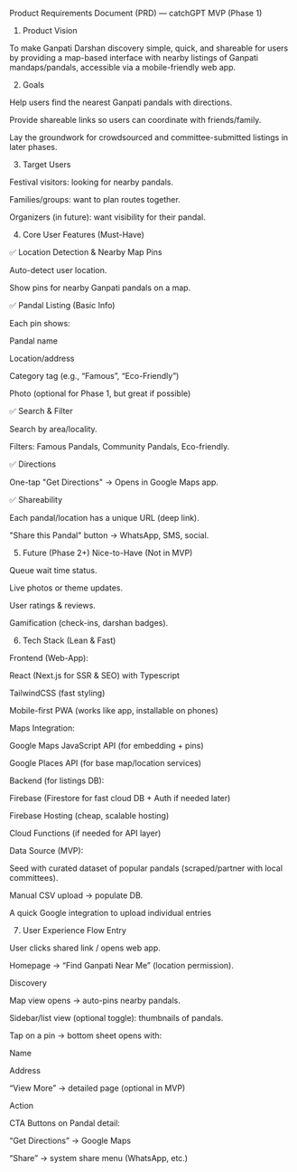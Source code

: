 Product Requirements Document (PRD) — catchGPT MVP (Phase 1)

1. Product Vision

To make Ganpati Darshan discovery simple, quick, and shareable for users by providing a map-based interface with nearby listings of Ganpati mandaps/pandals, accessible via a mobile-friendly web app.

2. Goals

Help users find the nearest Ganpati pandals with directions.

Provide shareable links so users can coordinate with friends/family.

Lay the groundwork for crowdsourced and committee-submitted listings in later phases.

3. Target Users

Festival visitors: looking for nearby pandals.

Families/groups: want to plan routes together.

Organizers (in future): want visibility for their pandal.

4. Core User Features (Must-Have)

✅ Location Detection & Nearby Map Pins

Auto-detect user location.

Show pins for nearby Ganpati pandals on a map.

✅ Pandal Listing (Basic Info)

Each pin shows:

Pandal name

Location/address

Category tag (e.g., “Famous”, “Eco-Friendly”)

Photo (optional for Phase 1, but great if possible)

✅ Search & Filter

Search by area/locality.

Filters: Famous Pandals, Community Pandals, Eco-friendly.

✅ Directions

One-tap "Get Directions" → Opens in Google Maps app.

✅ Shareability

Each pandal/location has a unique URL (deep link).

"Share this Pandal" button → WhatsApp, SMS, social.

5. Future (Phase 2+) Nice-to-Have (Not in MVP)

Queue wait time status.

Live photos or theme updates.

User ratings & reviews.

Gamification (check-ins, darshan badges).

6. Tech Stack (Lean & Fast)

Frontend (Web-App):

React (Next.js for SSR & SEO) with Typescript

TailwindCSS (fast styling)

Mobile-first PWA (works like app, installable on phones)

Maps Integration:

Google Maps JavaScript API (for embedding + pins)

Google Places API (for base map/location services)

Backend (for listings DB):

Firebase (Firestore for fast cloud DB + Auth if needed later)

Firebase Hosting (cheap, scalable hosting)

Cloud Functions (if needed for API layer)

Data Source (MVP):

Seed with curated dataset of popular pandals (scraped/partner with local committees).

Manual CSV upload → populate DB.

A quick Google integration to upload individual entries

7. User Experience Flow
   Entry

User clicks shared link / opens web app.

Homepage → “Find Ganpati Near Me” (location permission).

Discovery

Map view opens → auto-pins nearby pandals.

Sidebar/list view (optional toggle): thumbnails of pandals.

Tap on a pin → bottom sheet opens with:

Name

Address

“View More” → detailed page (optional in MVP)

Action

CTA Buttons on Pandal detail:

“Get Directions” → Google Maps

“Share” → system share menu (WhatsApp, etc.)
